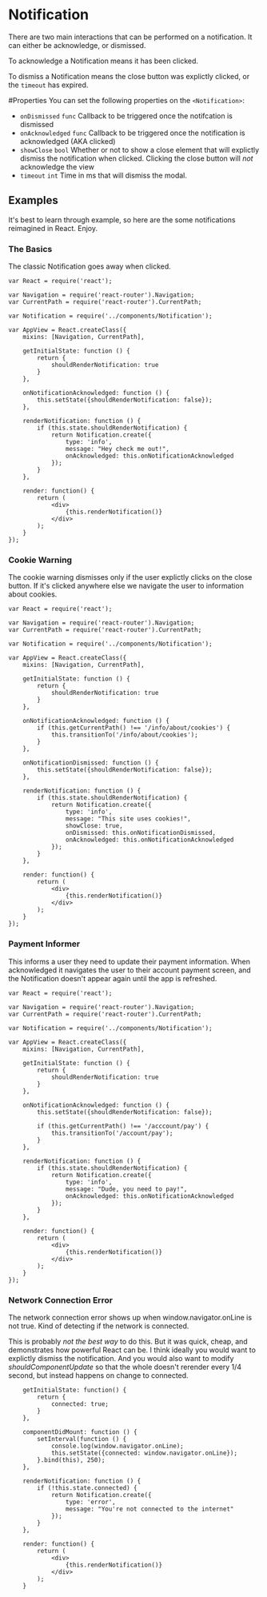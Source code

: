 # Notification

There are two main interactions that can be performed on a notification.
It can either be acknowledge, or dismissed.

To acknowledge a Notification means it has been clicked.

To dismiss a Notification means the close button was explictly clicked, or the `timeout` has expired.

#Properties
You can set the following properties on the `<Notification>`:

* `onDismissed` `func` Callback to be triggered once the notifcation is dismissed
* `onAcknowledged` `func` Callback to be triggered once the notification is acknowledged (AKA clicked)
* `showClose` `bool` Whether or not to show a close element that will explictly dismiss the notification when clicked. Clicking the close button will *not* acknowledge the view
* `timeout` `int` Time in ms that will dismiss the modal.

## Examples
It's best to learn through example, so here are the some notifications reimagined in React. Enjoy.

### The Basics
The classic Notification goes away when clicked.

```
var React = require('react');

var Navigation = require('react-router').Navigation;
var CurrentPath = require('react-router').CurrentPath;

var Notification = require('../components/Notification');

var AppView = React.createClass({
    mixins: [Navigation, CurrentPath],

    getInitialState: function () {
        return {
            shouldRenderNotification: true
        }
    },

    onNotificationAcknowledged: function () {
        this.setState({shouldRenderNotification: false});
    },

    renderNotification: function () {
        if (this.state.shouldRenderNotification) {
            return Notification.create({
                type: 'info',
                message: "Hey check me out!",
                onAcknowledged: this.onNotificationAcknowledged
            });
        }
    },

    render: function() {
        return (
            <div>
                {this.renderNotification()}
            </div>
        );
    }
});
```

### Cookie Warning
The cookie warning dismisses only if the user explictly clicks on the close button. If it's clicked anywhere else we navigate the user to information about cookies.

```
var React = require('react');

var Navigation = require('react-router').Navigation;
var CurrentPath = require('react-router').CurrentPath;

var Notification = require('../components/Notification');

var AppView = React.createClass({
    mixins: [Navigation, CurrentPath],

    getInitialState: function () {
        return {
            shouldRenderNotification: true
        }
    },

    onNotificationAcknowledged: function () {
        if (this.getCurrentPath() !== '/info/about/cookies') {
            this.transitionTo('/info/about/cookies');
        }
    },

    onNotificationDismissed: function () {
        this.setState({shouldRenderNotification: false});
    },

    renderNotification: function () {
        if (this.state.shouldRenderNotification) {
            return Notification.create({
                type: 'info',
                message: "This site uses cookies!",
                showClose: true,
                onDismissed: this.onNotificationDismissed,
                onAcknowledged: this.onNotificationAcknowledged
            });
        }
    },

    render: function() {
        return (
            <div>
                {this.renderNotification()}
            </div>
        );
    }
});
```

### Payment  Informer
This informs a user they need to update their payment information. When acknowledged it navigates the user to their account payment screen, and the Notification doesn't appear again until the app is refreshed.

```
var React = require('react');

var Navigation = require('react-router').Navigation;
var CurrentPath = require('react-router').CurrentPath;

var Notification = require('../components/Notification');

var AppView = React.createClass({
    mixins: [Navigation, CurrentPath],

    getInitialState: function () {
        return {
            shouldRenderNotification: true
        }
    },

    onNotificationAcknowledged: function () {
        this.setState({shouldRenderNotification: false});

        if (this.getCurrentPath() !== '/acccount/pay') {
            this.transitionTo('/account/pay');
        }
    },

    renderNotification: function () {
        if (this.state.shouldRenderNotification) {
            return Notification.create({
                type: 'info',
                message: "Dude, you need to pay!",
                onAcknowledged: this.onNotificationAcknowledged
            });
        }
    },

    render: function() {
        return (
            <div>
                {this.renderNotification()}
            </div>
        );
    }
});
```

### Network Connection Error
The network connection error shows up when window.navigator.onLine is not true. Kind of detecting if the network is connected.

This is probably *not the best way* to do this. But it was quick, cheap, and demonstrates how powerful React can be. I think ideally you would want to explictly dismiss the notification. And you would also want to modify *shouldComponentUpdate* so that the whole doesn't rerender every 1/4 second, but instead happens on change to connected.

```
    getInitialState: function() {
        return {
            connected: true;
        }
    },

    componentDidMount: function () {
        setInterval(function () {
            console.log(window.navigator.onLine);
            this.setState({connected: window.navigator.onLine});
        }.bind(this), 250);
    },

    renderNotification: function () {
        if (!this.state.connected) {
            return Notification.create({
                type: 'error',
                message: "You're not connected to the internet"
            });
        }
    },

    render: function() {
        return (
            <div>
                {this.renderNotification()}
            </div>
        );
    }
```
